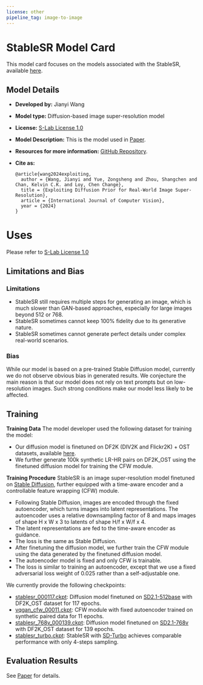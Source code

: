```yaml
---
license: other
pipeline_tag: image-to-image
---
```

# StableSR Model Card
This model card focuses on the models associated with the StableSR, available [here](https://github.com/IceClear/StableSR).

## Model Details
- **Developed by:** Jianyi Wang
- **Model type:** Diffusion-based image super-resolution model
- **License:** [S-Lab License 1.0](https://github.com/IceClear/StableSR/blob/main/LICENSE.txt)
- **Model Description:** This is the model used in [Paper](https://arxiv.org/abs/2305.07015).
- **Resources for more information:** [GitHub Repository](https://github.com/IceClear/StableSR).
- **Cite as:**

      @article{wang2024exploiting,
        author = {Wang, Jianyi and Yue, Zongsheng and Zhou, Shangchen and Chan, Kelvin C.K. and Loy, Chen Change},
        title = {Exploiting Diffusion Prior for Real-World Image Super-Resolution},
        article = {International Journal of Computer Vision},
        year = {2024}
      }

# Uses
Please refer to [S-Lab License 1.0](https://github.com/IceClear/StableSR/blob/main/LICENSE.txt)

## Limitations and Bias

### Limitations

- StableSR still requires multiple steps for generating an image, which is much slower than GAN-based approaches, especially for large images beyond 512 or 768.
- StableSR sometimes cannot keep 100% fidelity due to its generative nature.
- StableSR sometimes cannot generate perfect details under complex real-world scenarios.

### Bias
While our model is based on a pre-trained Stable Diffusion model, currently we do not observe obvious bias in generated results.
We conjecture the main reason is that our model does not rely on text prompts but on low-resolution images.
Such strong conditions make our model less likely to be affected.


## Training

**Training Data**
The model developer used the following dataset for training the model:

- Our diffusion model is finetuned on DF2K (DIV2K and Flickr2K) + OST datasets, available [here](https://github.com/xinntao/Real-ESRGAN/blob/master/docs/Training.md).
- We further generate 100k synthetic LR-HR pairs on DF2K_OST using the finetuned diffusion model for training the CFW module.

**Training Procedure**
StableSR is an image super-resolution model finetuned on [Stable Diffusion](https://github.com/Stability-AI/stablediffusion), further equipped with a time-aware encoder and a controllable feature wrapping (CFW) module.

- Following Stable Diffusion, images are encoded through the fixed autoencoder, which turns images into latent representations. The autoencoder uses a relative downsampling factor of 8 and maps images of shape H x W x 3 to latents of shape H/f x W/f x 4.
- The latent representations are fed to the time-aware encoder as guidance.
- The loss is the same as Stable Diffusion.
- After finetuning the diffusion model, we further train the CFW module using the data generated by the finetuned diffusion model.
- The autoencoder model is fixed and only CFW is trainable.
- The loss is similar to training an autoencoder, except that we use a fixed adversarial loss weight of 0.025 rather than a self-adjustable one.

We currently provide the following checkpoints:

- [stablesr_000117.ckpt](https://huggingface.co/Iceclear/StableSR/resolve/main/stablesr_000117.ckpt): Diffusion model finetuned on [SD2.1-512base](https://huggingface.co/stabilityai/stable-diffusion-2-1-base) with DF2K_OST dataset for 117 epochs.
- [vqgan_cfw_00011.ckpt](https://huggingface.co/Iceclear/StableSR/resolve/main/vqgan_cfw_00011.ckpt): CFW module with fixed autoencoder trained on synthetic paired data for 11 epochs.
- [stablesr_768v_000139.ckpt](https://huggingface.co/Iceclear/StableSR/blob/main/stablesr_768v_000139.ckpt): Diffusion model finetuned on [SD2.1-768v](https://huggingface.co/stabilityai/stable-diffusion-2-1) with DF2K_OST dataset for 139 epochs.
- [stablesr_turbo.ckpt](https://huggingface.co/Iceclear/StableSR/resolve/main/stablesr_turbo.ckpt): StableSR with [SD-Turbo](https://huggingface.co/stabilityai/sd-turbo) achieves comparable performance with only 4-steps sampling.

## Evaluation Results 
See [Paper](https://arxiv.org/abs/2305.07015) for details.